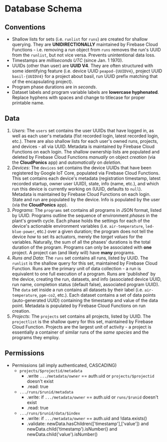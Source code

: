 # Database Schema

## Conventions
- Shallow lists for sets (i.e. `runlist` for `runs`) are created for shallow querying. They are __UNIDIRECTIONALLY__ maintained by Firebase Cloud Functions - i.e. removing a run object from `runs` removes the run's UUID from the `runlist`, but not vice versa. Prevents unintentional data loss.
- Timestamps are _milliseconds UTC_ (since Jan. 1 1970).
- UUIDs (other than user) are __UUID V4__. They are often structured with some identifying feature (i.e. device UUID `peapod-{UUIDV4}`, project UUID `basil-{UUIDV4}` for a project about basil, run UUID prefix matching that of the encapsulating project).
- Program phase durations are in _seconds_.
- Dataset labels and program variable labels are __lowercase hyphenated__. Replace hyphens with spaces and change to titlecase for proper printable name.


## Data
1. _Users_: The `users` set contains the user UUIDs that have logged in, as well as each user's metadata (fist recorded login, latest recorded login, etc.). There are also shallow lists for each user's owned runs, projects, and devices - all via UUID. Metadata is maintained by Firebase Cloud Functions on each login. The shallow ownership lists are populated and deleted by Firebase Cloud Functions _manually_ on object _creation_ (via the __CloudPonics__ app) and _automatically_ on _deletion_.
2. _Devices_: The `devices` set contains the device UUIDs that have been registered by Google IoT Core, populated via Firebase Cloud Functions. This set contains each device's metadata (registration timestamp, latest recorded startup, owner user UUID), state, info (name, etc.), and which run this device is currently working on (UUID, defaults to `null`). Metadata is maintained by Firebase Cloud Functions on each login. State and run are populated by the device. Info is populated by the user (via the __CloudPonics__ app).
3. _Programs_: The `programs` set contains all programs in JSON format, listed by UUID. Programs outline the sequence of environment _phases_ in the plant's growth cycle. Each phase holds the settings for each of the device's actionable environment variables (i.e. `air-temperature`, `led-blue-power`, etc.) over a given duration; the program does not tell the device _how_ to set its actuators, merely the _target values_ for the variables. Naturally, the sum of all the phases' durations is the total duration of the program. Programs can only be associated with __one__ project. A project can (and likely will) have __many__ programs.
4. _Runs and Data_: The `runs` set contains all runs, listed by UUID. The `runlist` is the shallow query for this set, maintained by Firebase Cloud Function. Runs are the primary unit of data collection - a run is equivalent to one full execution of a program. Runs are 'published' by the device, creating the run, datasets, and info (associated device UUID, run name, completion status (default false), associated program UUID). The `data` set inside a run contains all datasets by their label (i.e. `air-temperature`, `ppm-co2`, etc.). Each dataset contains a set of data points (auto-generated UUID) containing the timestamp and value of the data point. Metadata is populated by Firebase Cloud Functions on run creation.
5. _Projects_: The `projects` set contains all projects, listed by UUID. The `projectlist` is the shallow query for this set, maintained by Firebase Cloud Function. Projects are the largest unit of activity - a project is essentially a container of similar runs of the _same species_ and the programs they employ. 

## Permissions

- Permissions (all imply authenticated, CASCADING)
    - `projects/$projectid/metadata`
        - .write `.../metadata/owner` == auth.uid or `projects/$projectid` doesn't exist
        - .read: true
    - `.../runs/$runid/metadata`
        - .write: if `.../metadata/owner` == auth.uid or `runs/$runid` doesn't exist
        - .read: true
    - `.../runs/$runid/data/$index`
        - .write: if `.../metadata/owner` == auth.uid and !data.exists()
        - .validate: newData.hasChildren(['timestamp'],['value']) and newData.child('timestamp').isNumber() and newData.child('value').isNumber()